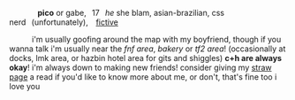 
⠀⠀⠀⠀⠀**pico** or gabe,⠀17⠀*he* she blam, asian-brazilian, css nerd⠀(unfortunately),⠀ [fictive](https://newgrounds.fandom.com/wiki/Pico)

⠀⠀⠀⠀i'm usually goofing around the map with my boyfriend, though if you wanna talk i'm usually near the *fnf area*, *bakery* or *tf2 area*! (occasionally at docks, lmk area, or hazbin hotel area for gits and shiggles) **c+h are always okay**! i'm always down to making new friends! consider giving my [straw page](https://atliens.straw.page) a read if you'd like to know more about me, or don't, that's fine too i love you

